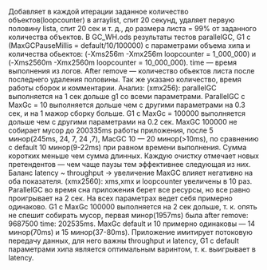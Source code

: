 Добавляет в каждой итерации заданное количество объектов(loopcounter) в arraylist, спит 20 секунд, 
удаляет первую половину lista, спит 20 сек и т. д., до размера листа = 99% от заданного количества объектов. 
В GC_WH.ods результаты тестов parallelGC, G1 c 
(MaxGCPauseMillis = default/10/100000) с параметрами объема хипа и количества обьектов:
(-Xms256m -Xmx256m loopcounter = 1_000_000) и 
(-Xms2560m -Xmx2560m loopcounter = 10_000_000). 
time — время выполнения из логов. After remove — количество обьектов листа после последнего удаления половины. 
Так же указано количество, время работы сборок и комментарии. Анализ:
	(xmx256): parallelGC выполняется на  1 сек дольше g1 со всеми параметрами. ParallelGC c MaxGc = 10 
выполняется дольше чем с другими параметрами на 0.3 сек, и на 1 мажор сборку больше. 
G1 c MaxGc = 100000 выполняется дольше чем с другими параметрами на 0.2 сек. 
MaxGC 100000 не собирает мусор до 200335ms работы приложения, после 5 минор(245ms, 24, 7, 24 ,7), MacGC 10 — 20 минор(>10ms), 
по сравнению с default 10 минор(9-22ms) при равном времени выполнения. Сумма коротких меньше чем сумма длинных.
Каждую очистку отмечает новых претендентов — чем чаще паузы тем эффективнее следующая из них. 
Баланс latency ~ throughput → увеличение MaxGC влияет негативно на оба показателя. 
	(xmx2560): xms,xmx и loopcounter увеличены в 10 раз. 
ParallelGC во время сна приложения берет все ресурсы, но все равно проигрывает на 2 сек. 
На всех параметрах ведет себя примерно одинаково. 
G1 c MaxGc 100000 выполняется на 2 сек дольше, т. к. опять не спешит собирать мусор, 
первая минор(1957ms) была after remove: 9687500 time: 202535ms. MaxGc default и 
10 примерно одинаковы — 14 минор(70ms) и 15 минор(37-80ms).
	Приложение имитирует потоковую передачу данных, для него важны throughput и latency, 
G1 c default параметрами хипа является оптимальным варинтом, т. к. выигрывает в latency.
